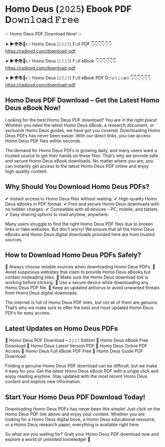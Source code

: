 # Homo Deus (𝟸𝟶𝟸𝟻) Ebook PDF D𝚘𝚠𝚗𝚕𝚘a𝚍 𝙵𝚛𝚎𝚎

💥 Homo Deus PDF Download Now! 💥

➤ ►🌍📚📱👉 Homo Deus (𝟸𝟶𝟸𝟻) F𝚞ll PDF 👇👇👇👇👇👇
https://radiovd.com/download-pdf

➤ ►🌍📚📱👉 Homo Deus (𝟸𝟶𝟸𝟻) F𝚞ll eBook 👇👇👇👇👇👇
https://radiovd.com/download-pdf

➤ ►🌍📚📱👉 Homo Deus (𝟸𝟶𝟸𝟻) F𝚞ll eBook PDF D𝚘𝚠𝚗𝚕𝚘a𝚍 👇👇👇👇👇👇
https://radiovd.com/download-pdf

## Homo Deus PDF Download – Get the Latest Homo Deus eBook Now!

Looking for the best Homo Deus PDF download? You are in the right place! Whether you need the latest Homo Deus eBook, a research document, or exclusive Homo Deus guides, we have got you covered. Downloading Homo Deus PDFs has never been easier. With our direct links, you can access Homo Deus PDF files within seconds.

The demand for Homo Deus PDFs is growing daily, and many users want a trusted source to get their hands on these files. That’s why we provide safe and secure Homo Deus eBook downloads. No matter where you are, you can instantly get access to the latest Homo Deus PDF online and enjoy high-quality content.

## Why Should You Download Homo Deus PDFs?

✔ Instant access to Homo Deus files without waiting.
✔ High-quality Homo Deus eBooks in PDF format.
✔ Free and secure Homo Deus downloads with no hidden charges.
✔ Compatible with all devices – PC, mobile, and tablets.
✔ Easy sharing options to read anytime, anywhere.

Many users struggle to find the right Homo Deus PDF files due to broken links or fake websites. But don’t worry! We ensure that all the Homo Deus eBooks and Homo Deus digital downloads provided here are from trusted sources.

## How to Download Homo Deus PDFs Safely?

📌 Always choose reliable sources when downloading Homo Deus PDFs.
📌 Avoid suspicious websites that claim to provide Homo Deus eBooks but contain misleading links.
📌 Make sure the Homo Deus download link is working before clicking.
📌 Use a secure device while downloading any Homo Deus PDF file.
📌 Keep an updated antivirus to avoid unwanted threats from Homo Deus digital downloads.

The internet is full of Homo Deus PDF links, but not all of them are genuine. That’s why we make sure to offer the best and most updated Homo Deus PDFs for easy access.

## Latest Updates on Homo Deus PDFs

🔹 Homo Deus PDF Download – 𝟸𝟶𝟸𝟻 Edition
🔹 Homo Deus eBook Free Download
🔹 Homo Deus Latest Version PDF
🔹 Homo Deus Online PDF Access
🔹 Homo Deus Full eBook PDF Free
🔹 Homo Deus Guide PDF Download

Finding a genuine Homo Deus PDF download can be difficult, but we make it easy for you. Get the latest Homo Deus eBook PDF with a single click and enjoy reading anytime. Stay updated with the most recent Homo Deus content and explore new information.

## Start Your Homo Deus PDF Download Today!

Downloading Homo Deus PDFs has never been this simple! Just click on the Homo Deus PDF link above and enjoy your content. Whether you are looking for a Homo Deus digital book, a Homo Deus educational resource, or a Homo Deus research paper, everything is available right here.

So what are you waiting for? Grab your Homo Deus PDF download now and explore a world of unlimited knowledge! 🚀